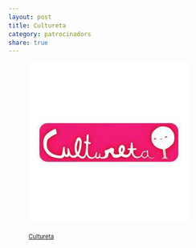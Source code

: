 ```yaml
---
layout: post
title: Cultureta
category: patrocinadors
share: true
---
```


<figure class="text-center">
	<img src="/public/img/cultureta-patrocinadors-inversa.jpg" alt="Cultureta - patrocinadors d'inversa" title="Cultureta - patrocinadors d'inversa">
	<figcaption>
		<p><small><i class="fa fa-external-link"></i> <a href="http://culturetacat.wordpress.com/" title="Cultureta">Cultureta</a></small></p>
	</figcaption>
</figure>